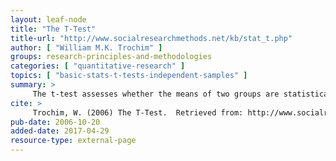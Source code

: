 ```yaml
---
layout: leaf-node
title: "The T-Test"
title-url: "http://www.socialresearchmethods.net/kb/stat_t.php"
author: [ "William M.K. Trochim" ]
groups: research-principles-and-methodologies
categories: [ "quantitative-research" ]
topics: [ "basic-stats-t-tests-independent-samples" ]
summary: >
     The t-test assesses whether the means of two groups are statistically different from each other. This analysis is appropriate whenever you want to compare the means of two groups, and especially appropriate as the analysis for the posttest-only two-group randomized experimental design.
cite: >
     Trochim, W. (2006) The T-Test.  Retrieved from: http://www.socialresearchmethods.net/kb/stat_t.php
pub-date: 2006-10-20
added-date: 2017-04-29
resource-type: external-page
---
```

